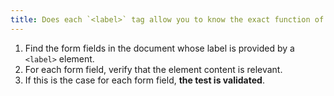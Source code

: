 ```yaml
---
title: Does each `<label>` tag allow you to know the exact function of the [form field](#form-input-field) with which it is associated?
---
```


1. Find the form fields in the document whose label is provided by a `<label>` element.
2. For each form field, verify that the element content is relevant.
3. If this is the case for each form field, **the test is validated**.
